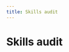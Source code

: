 ```yaml
---
title: Skills audit
---
```


# Skills audit



<!-- Is this embed from budibase working?  No!
<iframe src="http://206.189.13.45:10000/app_dev_a67c124073b24196972b5dbbfe4e8d07#/skillsaudit/new"> -->